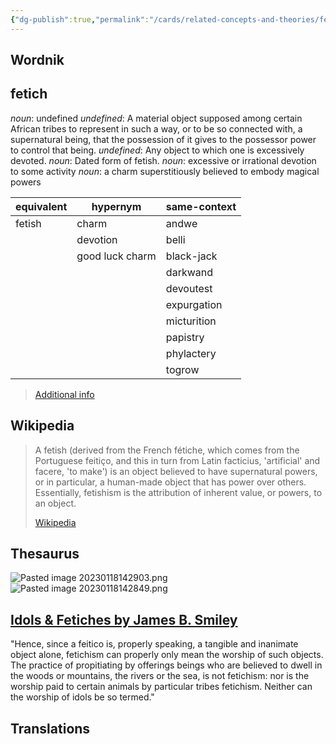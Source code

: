 ```yaml
---
{"dg-publish":true,"permalink":"/cards/related-concepts-and-theories/fetichism/","noteIcon":"","created":"2023-01-18T14:23:29.121+01:00","updated":"2023-04-18T14:15:28.944+02:00"}
---
```



## Wordnik

## fetich
*noun*: undefined
*undefined*: A material object supposed among certain African tribes to represent in such a way, or to be so connected with, a supernatural being, that the possession of it gives to the possessor power to control that being.
*undefined*: Any object to which one is excessively devoted.
*noun*: Dated form of <xref>fetish</xref>.
*noun*: excessive or irrational devotion to some activity
*noun*: a charm superstitiously believed to embody magical powers

| equivalent |hypernym |same-context |
| --- | --- | --- |
| fetish | charm | andwe |
|  | devotion | belli |
|  | good luck charm | black-jack |
|  |  | darkwand |
|  |  | devoutest |
|  |  | expurgation |
|  |  | micturition |
|  |  | papistry |
|  |  | phylactery |
|  |  | togrow |

> [Additional info](https://www.wordnik.com/words/fetich)

## Wikipedia 
> A fetish (derived from the French fétiche, which comes from the Portuguese feitiço, and this in turn from Latin facticius, 'artificial' and facere, 'to make') is an object believed to have supernatural powers, or in particular, a human-made object that has power over others. Essentially, fetishism is the attribution of inherent value, or powers, to an object.
>
> [Wikipedia](https://en.wikipedia.org/wiki/Fetishism)

## Thesaurus
![Pasted image 20230118142903.png](/img/user/EXTRAS/Images/Pasted%20image%2020230118142903.png)
![Pasted image 20230118142849.png](/img/user/EXTRAS/Images/Pasted%20image%2020230118142849.png)

## [Idols & Fetiches by James B. Smiley](https://opensiuc.lib.siu.edu/cgi/viewcontent.cgi?article=2574&context=ocj)
"Hence, since a feitico is, properly speaking, a tangible and inanimate object alone, fetichism can properly only mean the worship of such objects. The practice of propitiating by offerings beings who are believed to dwell in the woods or mountains, the rivers or the sea, is not fetichism: nor is the worship paid to certain animals by particular tribes fetichism. Neither can the worship of idols be so termed."

## Translations 


